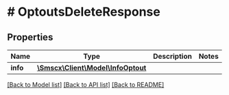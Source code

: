 # # OptoutsDeleteResponse

## Properties

Name | Type | Description | Notes
------------ | ------------- | ------------- | -------------
**info** | [**\Smscx\Client\Model\InfoOptout**](InfoOptout.md) |  |

[[Back to Model list]](../../README.md#models) [[Back to API list]](../../README.md#endpoints) [[Back to README]](../../README.md)
